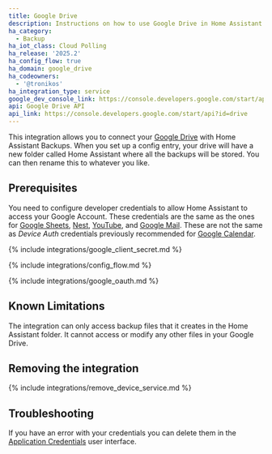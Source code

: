 ```yaml
---
title: Google Drive
description: Instructions on how to use Google Drive in Home Assistant.
ha_category:
  - Backup
ha_iot_class: Cloud Polling
ha_release: '2025.2'
ha_config_flow: true
ha_domain: google_drive
ha_codeowners:
  - '@tronikos'
ha_integration_type: service
google_dev_console_link: https://console.developers.google.com/start/api?id=drive
api: Google Drive API
api_link: https://console.developers.google.com/start/api?id=drive
---
```


This integration allows you to connect your [Google Drive](https://drive.google.com) with Home Assistant Backups. When you set up a config entry, your drive will have a new folder called Home Assistant where all the backups will be stored. You can then rename this to whatever you like.

## Prerequisites

You need to configure developer credentials to allow Home Assistant to access your Google Account.
These credentials are the same as the ones for [Google Sheets](/integrations/google_sheets), [Nest](/integrations/nest), [YouTube](/integrations/youtube), and [Google Mail](/integrations/google_mail).
These are not the same as *Device Auth* credentials previously recommended for [Google Calendar](/integrations/google).


{% include integrations/google_client_secret.md %}

{% include integrations/config_flow.md %}

{% include integrations/google_oauth.md %}

## Known Limitations

The integration can only access backup files that it creates in the Home Assistant folder. It cannot access or modify any other files in your Google Drive.

## Removing the integration

{% include integrations/remove_device_service.md %}

## Troubleshooting

If you have an error with your credentials you can delete them in the [Application Credentials](/integrations/application_credentials/) user interface.
